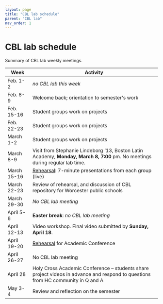 ```yaml
---
layout: page
title: "CBL lab schedule"
parent: "CBL lab"
nav_order: 1
---
```




# CBL lab schedule 

Summary of  CBL lab weekly meetings.

| Week | Activity |
| --- | --- |
| Feb. 1-2 | *no CBL lab this week* |
| Feb. 8-9 | Welcome back; orientation to semester's work | 
| Feb. 15-16 | Student groups work on projects |
| Feb. 22-23 | Student groups work on projects |
| March 1-2 |  Student groups work on projects |
| March 8-9 | Visit from Stephanie Lindeborg ‘13, Boston Latin Academy, **Monday, March 8, 7:00** pm.  No meetings during regular lab time.|
| March 15-16 |  [Rehearsal](../project/#core-repository): 7-minute presentations from each group (live) |
| March 22-23 |  Review of rehearsal, and discussion of CBL repository for Worcester public schools |
| March 29-30 |  *No CBL lab meeting* |
| April 5-6 |  **Easter break**: *no CBL lab meeting* | 
| April 12-13 |  Video workshop.  Final video submitted by **Sunday, April 18**. | 
| April 19-20 |  [Rehearsal](../project/#academic-conference) for Academic Conference | 
| April 26-27 |  No CBL lab meeting | 
| April 28 | Holy Cross Academic Conference – students share project videos in advance and respond to questions from HC community in Q and A |
| May 3-4 | Review and reflection on the semester |

 